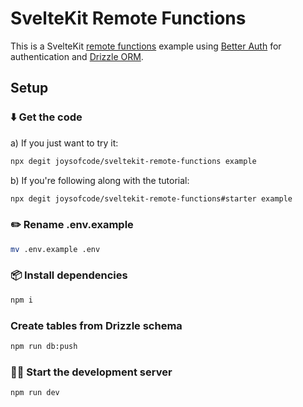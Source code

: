 # SvelteKit Remote Functions

This is a SvelteKit [remote functions](https://svelte.dev/docs/kit/remote-functions) example using [Better Auth](https://www.better-auth.com/) for authentication and [Drizzle ORM](https://orm.drizzle.team/).

## Setup

### ⬇️ Get the code

a) If you just want to try it:

```sh
npx degit joysofcode/sveltekit-remote-functions example
```

b) If you're following along with the tutorial:

```sh
npx degit joysofcode/sveltekit-remote-functions#starter example
```

### ✏️ Rename .env.example

```sh
mv .env.example .env
```

### 📦️ Install dependencies

```sh
npm i
```

### Create tables from Drizzle schema

```sh
npm run db:push
```

### 🧑‍💻 Start the development server

```sh
npm run dev
```
